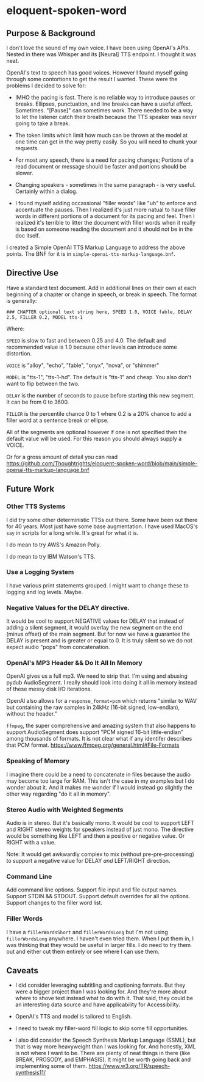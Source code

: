 # eloquent-spoken-word


## Purpose & Background

I don't love the sound of my own voice. I have been using OpenAI's
APIs. Nested in there was Whisper and its [Neural] TTS endpoint. I
thought it was neat.

OpenAI's text to speech has good voices. However I found myself going
through some contortions to get the result I wanted. These were the
problems I decided to solve for:

* IMHO the pacing is fast. There is no reliable way to introduce
  pauses or breaks. Ellipses, punctuation, and line breaks can have a
  useful effect. Sometimes. "[Pause]" can sometimes work. There needed
  to be a way to let the listener catch their breath because the TTS
  speaker was never going to take a break.

* The token limits which limit how much can be thrown at the model at
  one time can get in the way pretty easily. So you will need to chunk
  your requests.

* For most any speech, there is a need for pacing changes; Portions of a
  read document or message should be faster and portions should be slower.

* Changing speakers - sometimes in the same paragraph - is very
  useful. Certainly within a dialog.

* I found myself adding occassional "filler words" like "uh" to
  enforce and accentuate the pauses. Then I realized it's just more
  natual to have filler words in different portions of a document for
  its pacing and feel. Then I realized it's terrible to litter the
  document with filler words when it really is based on someone
  reading the document and it should not be in the doc itself.

I created a Simple OpenAI TTS Markup Language to address the above
points. The BNF for it is in `simple-openai-tts-markup-language.bnf`.


## Directive Use

Have a standard text document. Add in additional lines on their own at
each beginning of a chapter or change in speech, or break in speech. The format is generally:

`### CHAPTER optional text string here, SPEED 1.0, VOICE fable, DELAY 2.5, FILLER 0.2, MODEL tts-1`

Where:

`SPEED` is slow to fast and between 0.25 and 4.0. The default and
recommended value is 1.0 because other levels can introduce some
distortion.

`VOICE` is "alloy", "echo", "fable", "onyx", "nova", or "shimmer"

`MODEL` is "tts-1", "tts-1-hd". The default is "tts-1" and cheap. You
also don't want to flip between the two.

`DELAY` is the number of seconds to pause before starting this new
segment. It can be from 0 to 3600.

`FILLER` is the percentile chance 0 to 1 where 0.2 is a 20% chance to
add a filler word at a sentence break or ellipse.

All of the segments are optional however if one is not specified then
the default value will be used. For this reason you should always
supply a VOICE.

Or for a gross amount of detail you can read https://github.com/Thoughtrights/eloquent-spoken-word/blob/main/simple-openai-tts-markup-language.bnf


## Future Work

### Other TTS Systems

I did try some other deterministic TTSs out there. Some have been out
there for 40 years. Most just have some base augmentation. I have used
MacOS's `say` in scripts for a long while. It's great for what it is.

I do mean to try AWS's Amazon Polly.

I do mean to try IBM Watson's TTS.


### Use a Logging System

I have various print statements grouped. I might want to change these
to logging and log levels. Maybe.


### Negative Values for the DELAY directive.

It would be cool to support NEGATIVE values for DELAY that instead of
adding a silent segment, it would overlay the new segment on the end
(minus offset) of the main segment. But for now we have a guarantee
the DELAY is present and is greater or equal to 0. It is truly silent
so we do not expect audio "pops" from concatenation.


### OpenAI's MP3 Header && Do It All In Memory

OpenAI gives us a full mp3. We need to strip that. I'm using and
abusing pydub AudioSegment. I really should look into doing it all in
memory instead of these messy disk I/O iterations.

OpenAI also allows for a `response_format=pcm` which returns "similar
to WAV but containing the raw samples in 24kHz (16-bit signed,
low-endian), without the header."

`ffmpeg`, the super comprehensive and amazing system that also happens
to support AudioSegment does support "PCM signed 16-bit little-endian"
among thousands of formats. It is not clear what if any identifer
describes that PCM format.
https://www.ffmpeg.org/general.html#File-Formats


### Speaking of Memory

I imagine there could be a need to concatenate in files because the
audio may become too large for RAM. This isn't the case in my examples
but I do wonder about it. And it makes me wonder if I would instead go
slightly the other way regarding "do it all in memory".
 

### Stereo Audio with Weighted Segments

Audio is in stereo. But it's basically mono. It would be cool to
support LEFT and RIGHT stereo weights for speakers instead of just
mono. The directive would be something like LEFT and then a positive
or negative value. Or RIGHT with a value.

Note: It would get awkwardly complex to mix (without
pre-pre-processing) to support a negative value for DELAY *and*
LEFT/RIGHT direction.


### Command Line

Add command line options. Support file input and file output
names. Support STDIN && STDOUT. Support default overrides for all the
options. Support changes to the filler word list.


### Filler Words

I have a `fillerWordsShort` and `fillerWordsLong` but I'm not using
`fillerWordsLong` anywhere. I haven't even tried them. When I put them
in, I was thinking that they would be useful in larger fills. I do
need to try them out and either cut them entirely or see where I can
use them.


## Caveats

* I did consider leveraging subtitling and captioning formats. But
  they were a bigger project than I was looking for. And they're more
  about where to shove text instead what to do with it. That said,
  they could be an interesting data source and have applicability for
  Accessibility.

* OpenAI's TTS and model is tailored to English.

* I need to tweak my filler-word fill logic to skip some fill opportunities.

* I also did consider the Speech Synthesis Markup Language (SSML), but
  that is way more heavyweight than I was looking for. And honestly,
  XML is not where I want to be. There are plenty of neat things in
  there (like BREAK, PROSODY, and EMPHASIS). It might be worth going
  back and implementing some of them.
  https://www.w3.org/TR/speech-synthesis11/




